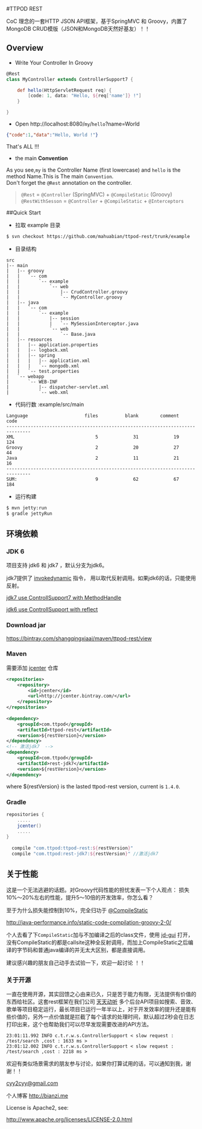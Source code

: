 #TTPOD REST



CoC 理念的一套HTTP JSON API框架，基于SpringMVC 和 Groovy，内置了 MongoDB CRUD模版（JSON和MongoDB天然好基友）！！


## Overview

* Write Your Controller In Groovy

``` groovy
@Rest
class MyController extends ControllerSupport7 {

    def hello(HttpServletRequest req) {
        [code: 1, data: "Hello, ${req['name']} !"]
    }

}
```

                               
* Open http://localhost:8080/`my`/`hello`?name=World


``` json
{"code":1,"data":"Hello, World !"}
```

That's ALL !!!

* the main **Convention**


As you see,`my` is the Controller Name (first lowercase) and `hello` is the method Name.This is The main `Convention`.   
Don't forget the  `@Rest` annotation on the controller.    
>`@Rest` =  `@Controller` (SpringMVC) + `@CompileStatic` (Groovy)    
>`@RestWithSesson` = `@Controller` +  `@CompileStatic` + `@Interceptors`


##Quick Start


* 拉取 example 目录


``` bash
$ svn checkout https://github.com/mahuabian/ttpod-rest/trunk/example
```
* 目录结构

```
src
|-- main
|   |-- groovy
|   |   `-- com
|   |       `-- example
|   |           `-- web
|   |               |-- CrudController.groovy
|   |               `-- MyController.groovy
|   |-- java
|   |   `-- com
|   |       `-- example
|   |           |-- session
|   |           |   `-- MySessionInterceptor.java
|   |           `-- web
|   |               `-- Base.java
|   |-- resources
|   |   |-- application.properties
|   |   |-- logback.xml
|   |   |-- spring
|   |   |   |-- application.xml
|   |   |   `-- mongodb.xml
|   |   `-- test.properties
|   `-- webapp
|       `-- WEB-INF
|           |-- dispatcher-servlet.xml
|           `-- web.xml
```

* 代码行数 :example/src/main

```
Language                     files          blank        comment           code
-------------------------------------------------------------------------------
XML                              5             31             19            124
Groovy                           2             20             27             44
Java                             2             11             21             16
-------------------------------------------------------------------------------
SUM:                             9             62             67            184
```

* 运行构建

``` bash
$ mvn jetty:run
$ gradle jettyRun
```


## 环境依赖

### JDK 6
  
   项目支持 jdk6 和 jdk7 ，默认分支为jdk6。

   jdk7提供了 [invokedynamic](http://docs.oracle.com/javase/7/docs/technotes/guides/vm/multiple-language-support.html#invokedynamic) 指令， 用以取代反射调用。如果jdk6的话，只能使用反射。
   
   [jdk7 use ControllSupport7 with MethodHandle](https://github.com/mahuabian/ttpod-rest/blob/master/ttpod-rest/src/main/java/com/ttpod/rest/web/support/ControllerSupport7.java)
   
   [jdk6 use ControllSupport with reflect ](https://github.com/mahuabian/ttpod-rest/blob/master/ttpod-rest/src/main/java/com/ttpod/rest/web/support/ControllerSupport.java)
   

### Download jar

<https://bintray.com/shangqingxiaai/maven/ttpod-rest/view>


### Maven

需要添加 [jcenter](http://jcenter.bintray.com/) 仓库

```xml
<repositories>
    <repository>
        <id>jcenter</id>
        <url>http://jcenter.bintray.com/</url>
    </repository>
</repositories>
    
<dependency>
    <groupId>com.ttpod</groupId>
    <artifactId>ttpod-rest</artifactId>
    <version>${restVersion}</version>
</dependency>
<!-- 激活jdk7  -->
<dependency>
    <groupId>com.ttpod</groupId>
    <artifactId>rest-jdk7</artifactId>
    <version>${restVersion}</version>
</dependency>
```

where ${restVersion} is the lasted ttpod-rest version, current is `1.4.0`.

### Gradle

``` groovy
repositories {
    .....
    jcenter()
    .....
}
  
  compile "com.ttpod:ttpod-rest:${restVersion}"
  compile "com.ttpod:rest-jdk7:${restVersion}" //激活jdk7
```  

  

## 关于性能

这是一个无法逃避的话题。对Groovy代码性能的担忧发表一下个人观点：
损失10%～20%左右的性能，提升5～10倍的开发效率，你怎么看？

至于为什么损失能控制到10%，完全归功于 [@CompileStatic](http://groovy.codehaus.org/Runtime+vs+Compile+time,+Static+vs+Dynamic)

<http://java-performance.info/static-code-compilation-groovy-2-0/>

个人去看了下`CompileStatic`加与不加编译之后的class文件，使用 [jd-gui](jd.benow.ca/#jd-gui-download) 打开，没有CompileStatic的都是callsite这种全反射调用，而加上CompileStatic之后编译的字节码和普通java编译的并无太大区别，都是直接调用。

建议感兴趣的朋友自己动手去试验一下，欢迎一起讨论 ！！


### 关于开源

一直在使用开源，其实回馈之心由来已久，只是苦于能力有限，无法提供有价值的东西给社区。这套rest框架在我们公司 [天天动听](http://www.ttpod.cn) 多个后台API项目如搜索、音效、歌单等项目稳定运行，最长项目已运行一年半以上，对于开发效率的提升还是能有些价值的，另外一点价值就是拦截了每个请求的处理时间，默认超过2秒会在日志打印出来，这个也帮助我们可以尽早发现需要改进的API方法。

```log
23:01:11.992 INFO c.t.r.w.s.ControllerSupport < slow request : /test/search ,cost : 1633 ms >
23:01:12.002 INFO c.t.r.w.s.ControllerSupport < slow request : /test/search ,cost : 2218 ms >
```

欢迎有类似场景需求的朋友参与讨论，如果你打算试用的话，可以通知到我，谢谢！！ 

cyy2cyy@gmail.com

个人博客 <http://bianzi.me>




License is Apache2, see:

  http://www.apache.org/licenses/LICENSE-2.0.html
  






